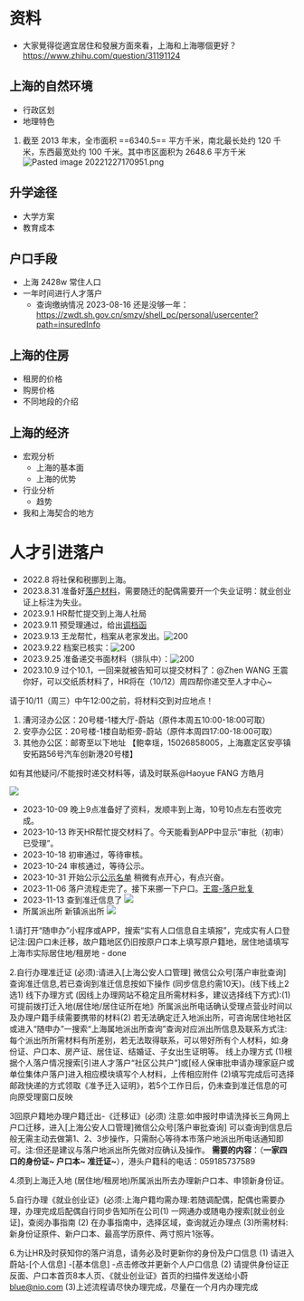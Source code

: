 # 资料
- 大家覺得從適宜居住和發展方面來看，上海和上海哪個更好？https://www.zhihu.com/question/31191124 

## 上海的自然环境
- 行政区划
- 地理特色
1. 截至 2013 年末，全市面积 ==6340.5== 平方千米，南北最长处约 120 千米，东西最宽处约 100 千米。其中市区面积为 2648.6 平方千米 ![Pasted image 20221227170951.png](https://s2.loli.net/2022/12/27/8hDPwGk9ZSemaBQ.png)
## 升学途径
- 大学方案
- 教育成本
## 户口手段
- 上海 2428w 常住人口
- 一年时间进行人才落户
	- 查询缴纳情况 2023-08-16 还是没够一年： https://zwdt.sh.gov.cn/smzy/shell_pc/personal/usercenter?path=insuredInfo
## 上海的住房
- 租房的价格
- 购房价格
- 不同地段的介绍

## 上海的经济
- 宏观分析 
	- 上海的基本面
	- 上海的优势
- 行业分析
	- 趋势
- 我和上海契合的地方

# 人才引进落户
- 2022.8 将社保和税挪到上海。
- 2023.8.31 准备好[落户材料](note/1.%20人才引进落户申请材料包-230814/C1371-王震-人才引进-漕河泾/2-申报信息表.xlsx)，需要随迁的配偶需要开一个失业证明：就业创业证上标注为失业。
- 2023.9.1 HR帮忙提交到上海人社局
- 2023.9.11 预受理通过，给出[调档函](note/files/王震-调档函.pdf)
- 2023.9.13 王龙帮忙，档案从老家发出。![200](note/files/Pasted%20image%2020230919115439.png)
- 2023.9.22 档案已核实：![200](note/files/img_v2_b07b19de-2566-42ae-91d8-4c789c3310dg.jpg)
- 2023.9.25 准备递交书面材料（排队中）：![200](note/files/img_v2_e9b494b8-f995-40f1-9f48-90108d96fcbg.jpg)
- 2023.10.9 过个10.1，一回来就被告知可以提交材料了：@Zhen WANG 王震 
你好，可以交纸质材料了，HR将在（10/12）周四帮你递交至人才中心~

请于10/11（周三）中午12:00之前，将材料交到对应地点！
1. 漕河泾办公区：20号楼-1楼大厅-蔚站（原件本周五10:00-18:00可取）
2. 安亭办公区：20号楼-1楼自助柜旁-蔚站（原件本周四17:00-18:00可取）
3. 其他办公区：邮寄至以下地址
【鲍幸瑶，15026858005，上海嘉定区安亭镇安拓路56号汽车创新港20号楼】

如有其他疑问/不能按时递交材料等，请及时联系@Haoyue FANG 方皓月

![](note/files/img_v2_33c13e9a-4822-4a2e-8c3b-4ce82c85d5dg.jpg)
- 2023-10-09 晚上9点准备好了资料，发顺丰到上海，10号10点左右签收完成。
- 2023-10-13 昨天HR帮忙提交材料了。今天能看到APP中显示“审批（初审）已受理”。
- 2023-10-18 初审通过，等待审核。
- 2023-10-24 审核通过，等待公示。
- 2023-10-31 开始公示[公示名单](note/files/《上海市引进人才申办本市常住户口》公示名单_公示公告_上海市人力资源和社会保障局.pdf) 稍微有点开心，有点兴奋。
- 2023-11-06 落户流程走完了。接下来挪一下户口。[王震-落户批复](note/files/王震-落户批复.pdf)
- 2023-11-13 查到准迁信息了 ![](note/files/Pasted%20image%2020231113091129.png)
- 所属派出所 新镇派出所
![](note/files/Pasted%20image%2020231106100612.png)

1.请打开“随申办”小程序或APP，搜索“实有人口信息自主填报”，完成实有人口登记注:因户口未迁移，故户籍地区仍旧按原户口本上填写原户籍地，居住地请填写上海市实际居住地/租房地 - done

2.自行办理准迁证 (必须):请进入[上海公安人口管理] 微信公众号[落户审批查询] 查询准迁信息,若已查询到准迁信息按如下操作 (同步信息约需10天)。(线下线上2选1)
线下办理方式 (因线上办理网站不稳定且所需材料多，建议选择线下方式):(1)可提前拨打迁入地(居住地/居住证所在地》所属派出所电话确认受理点营业时间以及办理户籍手续需要携带的材料(2) 若无法确定迁入地派出所，可咨询居住地社区或进入“随申办”一搜索“上海属地派出所查询”查询对应派出所信息及联系方式注:每个派出所所需材料有所差别，若无法取得联系，可以带好所有个人材料，如:身份证、户口本、房产证、居住证、结婚证、子女出生证明等。
线上办理方式
(1)根据个人落户情况搜索[引进人才落户“社区公共户”]或[经人保审批申请办理家庭户或单位集体户落户]进入相应模块填写个人材料，上传相应附件
(2)填写完成后可选择邮政快递的方式领取《准予迁入证明》，若5个工作日后，仍未查到准迁信息的可向原受理窗口反映

3回原户籍地办理户籍迁出-《迁移证》(必须)
注意:如申报时申请洗择长三角网上户口迁移，进入[上海公安人口管理]微信公众号[落户审批查询] 可以查询到信息后般无需主动去做第1、2、3步操作，只需耐心等待本市落户地派出所电话通知即可。注:但还是建议与落户地派出所先做对应确认及操作。
**需要的内容**：（**一家四口的身份证~ 户口本~ 准迁证~**），港头户籍科的电话：059185737589

4.须到上海迁入地 (居住地/租房地)所属派出所去办理新户口本、申领新身份证。

5.自行办理《就业创业证》(必须:上海户籍均需办理:若随调配偶，配偶也需要办理，办理完成后配偶自行同步告知所在公司(1) 一网通办或随电办搜索[就业创业证]，查阅办事指南
(2) 在办事指南中，选择区域，查询就近办理点
(3)所需材料:新身份证原件、新户口本、最高学历原件、两寸照片1张等。

6.为让HR及时获知你的落户消息，请务必及时更新你的身份及户口信息
(1) 请进入蔚站-[个人信息] -[基本信息] -点击修改并更新个人户口信息
(2) 请提供身份证正反面、户口本首页8本人页、《就业创业证》首页的扫描件发送给小蔚<blue@nio.com>
(3)上述流程请尽快办理完成，尽量在一个月内办理完成
